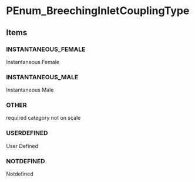 # PEnum_BreechingInletCouplingType


<!-- end of short definition -->
## Items

### INSTANTANEOUS_FEMALE
Instantaneous Female

### INSTANTANEOUS_MALE
Instantaneous Male

### OTHER
required category not on scale

### USERDEFINED
User Defined

### NOTDEFINED
Notdefined

